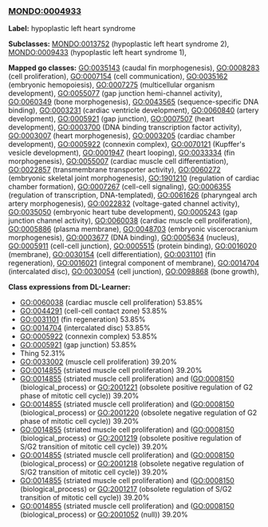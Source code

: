 
### [MONDO:0004933](http://purl.obolibrary.org/obo/MONDO_0004933)
**Label:** hypoplastic left heart syndrome

**Subclasses:** [MONDO:0013752](http://purl.obolibrary.org/obo/MONDO_0013752) (hypoplastic left heart syndrome 2), [MONDO:0009433](http://purl.obolibrary.org/obo/MONDO_0009433) (hypoplastic left heart syndrome 1), 

**Mapped go classes:** [GO:0035143](http://purl.obolibrary.org/obo/GO_0035143) (caudal fin morphogenesis), [GO:0008283](http://purl.obolibrary.org/obo/GO_0008283) (cell proliferation), [GO:0007154](http://purl.obolibrary.org/obo/GO_0007154) (cell communication), [GO:0035162](http://purl.obolibrary.org/obo/GO_0035162) (embryonic hemopoiesis), [GO:0007275](http://purl.obolibrary.org/obo/GO_0007275) (multicellular organism development), [GO:0055077](http://purl.obolibrary.org/obo/GO_0055077) (gap junction hemi-channel activity), [GO:0060349](http://purl.obolibrary.org/obo/GO_0060349) (bone morphogenesis), [GO:0043565](http://purl.obolibrary.org/obo/GO_0043565) (sequence-specific DNA binding), [GO:0003231](http://purl.obolibrary.org/obo/GO_0003231) (cardiac ventricle development), [GO:0060840](http://purl.obolibrary.org/obo/GO_0060840) (artery development), [GO:0005921](http://purl.obolibrary.org/obo/GO_0005921) (gap junction), [GO:0007507](http://purl.obolibrary.org/obo/GO_0007507) (heart development), [GO:0003700](http://purl.obolibrary.org/obo/GO_0003700) (DNA binding transcription factor activity), [GO:0003007](http://purl.obolibrary.org/obo/GO_0003007) (heart morphogenesis), [GO:0003205](http://purl.obolibrary.org/obo/GO_0003205) (cardiac chamber development), [GO:0005922](http://purl.obolibrary.org/obo/GO_0005922) (connexin complex), [GO:0070121](http://purl.obolibrary.org/obo/GO_0070121) (Kupffer's vesicle development), [GO:0001947](http://purl.obolibrary.org/obo/GO_0001947) (heart looping), [GO:0033334](http://purl.obolibrary.org/obo/GO_0033334) (fin morphogenesis), [GO:0055007](http://purl.obolibrary.org/obo/GO_0055007) (cardiac muscle cell differentiation), [GO:0022857](http://purl.obolibrary.org/obo/GO_0022857) (transmembrane transporter activity), [GO:0060272](http://purl.obolibrary.org/obo/GO_0060272) (embryonic skeletal joint morphogenesis), [GO:1901210](http://purl.obolibrary.org/obo/GO_1901210) (regulation of cardiac chamber formation), [GO:0007267](http://purl.obolibrary.org/obo/GO_0007267) (cell-cell signaling), [GO:0006355](http://purl.obolibrary.org/obo/GO_0006355) (regulation of transcription, DNA-templated), [GO:0061626](http://purl.obolibrary.org/obo/GO_0061626) (pharyngeal arch artery morphogenesis), [GO:0022832](http://purl.obolibrary.org/obo/GO_0022832) (voltage-gated channel activity), [GO:0035050](http://purl.obolibrary.org/obo/GO_0035050) (embryonic heart tube development), [GO:0005243](http://purl.obolibrary.org/obo/GO_0005243) (gap junction channel activity), [GO:0060038](http://purl.obolibrary.org/obo/GO_0060038) (cardiac muscle cell proliferation), [GO:0005886](http://purl.obolibrary.org/obo/GO_0005886) (plasma membrane), [GO:0048703](http://purl.obolibrary.org/obo/GO_0048703) (embryonic viscerocranium morphogenesis), [GO:0003677](http://purl.obolibrary.org/obo/GO_0003677) (DNA binding), [GO:0005634](http://purl.obolibrary.org/obo/GO_0005634) (nucleus), [GO:0005911](http://purl.obolibrary.org/obo/GO_0005911) (cell-cell junction), [GO:0005515](http://purl.obolibrary.org/obo/GO_0005515) (protein binding), [GO:0016020](http://purl.obolibrary.org/obo/GO_0016020) (membrane), [GO:0030154](http://purl.obolibrary.org/obo/GO_0030154) (cell differentiation), [GO:0031101](http://purl.obolibrary.org/obo/GO_0031101) (fin regeneration), [GO:0016021](http://purl.obolibrary.org/obo/GO_0016021) (integral component of membrane), [GO:0014704](http://purl.obolibrary.org/obo/GO_0014704) (intercalated disc), [GO:0030054](http://purl.obolibrary.org/obo/GO_0030054) (cell junction), [GO:0098868](http://purl.obolibrary.org/obo/GO_0098868) (bone growth), 

**Class expressions from DL-Learner:**

- [GO:0060038](http://purl.obolibrary.org/obo/GO_0060038) (cardiac muscle cell proliferation) 53.85%
- [GO:0044291](http://purl.obolibrary.org/obo/GO_0044291) (cell-cell contact zone) 53.85%
- [GO:0031101](http://purl.obolibrary.org/obo/GO_0031101) (fin regeneration) 53.85%
- [GO:0014704](http://purl.obolibrary.org/obo/GO_0014704) (intercalated disc) 53.85%
- [GO:0005922](http://purl.obolibrary.org/obo/GO_0005922) (connexin complex) 53.85%
- [GO:0005921](http://purl.obolibrary.org/obo/GO_0005921) (gap junction) 53.85%
- Thing 52.31%
- [GO:0033002](http://purl.obolibrary.org/obo/GO_0033002) (muscle cell proliferation) 39.20%
- [GO:0014855](http://purl.obolibrary.org/obo/GO_0014855) (striated muscle cell proliferation) 39.20%
- [GO:0014855](http://purl.obolibrary.org/obo/GO_0014855) (striated muscle cell proliferation) and ([GO:0008150](http://purl.obolibrary.org/obo/GO_0008150) (biological_process) or [GO:2001221](http://purl.obolibrary.org/obo/GO_2001221) (obsolete positive regulation of G2 phase of mitotic cell cycle)) 39.20%
- [GO:0014855](http://purl.obolibrary.org/obo/GO_0014855) (striated muscle cell proliferation) and ([GO:0008150](http://purl.obolibrary.org/obo/GO_0008150) (biological_process) or [GO:2001220](http://purl.obolibrary.org/obo/GO_2001220) (obsolete negative regulation of G2 phase of mitotic cell cycle)) 39.20%
- [GO:0014855](http://purl.obolibrary.org/obo/GO_0014855) (striated muscle cell proliferation) and ([GO:0008150](http://purl.obolibrary.org/obo/GO_0008150) (biological_process) or [GO:2001219](http://purl.obolibrary.org/obo/GO_2001219) (obsolete positive regulation of S/G2 transition of mitotic cell cycle)) 39.20%
- [GO:0014855](http://purl.obolibrary.org/obo/GO_0014855) (striated muscle cell proliferation) and ([GO:0008150](http://purl.obolibrary.org/obo/GO_0008150) (biological_process) or [GO:2001218](http://purl.obolibrary.org/obo/GO_2001218) (obsolete negative regulation of S/G2 transition of mitotic cell cycle)) 39.20%
- [GO:0014855](http://purl.obolibrary.org/obo/GO_0014855) (striated muscle cell proliferation) and ([GO:0008150](http://purl.obolibrary.org/obo/GO_0008150) (biological_process) or [GO:2001217](http://purl.obolibrary.org/obo/GO_2001217) (obsolete regulation of S/G2 transition of mitotic cell cycle)) 39.20%
- [GO:0014855](http://purl.obolibrary.org/obo/GO_0014855) (striated muscle cell proliferation) and ([GO:0008150](http://purl.obolibrary.org/obo/GO_0008150) (biological_process) or [GO:2001052](http://purl.obolibrary.org/obo/GO_2001052) (null)) 39.20%


